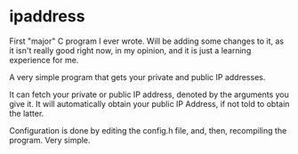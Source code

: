 # ipaddress
First "major" C program I ever wrote. Will be adding some changes to it, as it isn't really good right now, in my opinion, and it is just a learning experience for me.

A very simple program that gets your private and public IP addresses.

It can fetch your private or public IP address, denoted by the arguments you give it. It will automatically obtain your public IP Address, if not told to obtain the latter.


Configuration is done by editing the config.h file, and, then, recompiling the program. Very simple.
